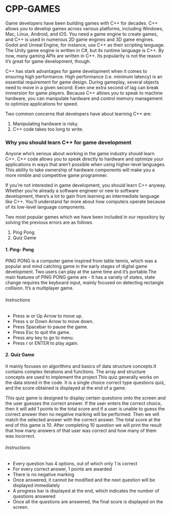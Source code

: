 # CPP-GAMES

Game developers have been building games with C++ for decades. C++ allows you to develop games across various platforms, including Windows, Mac, Linux, Android, and iOS. You need a game engine to create games, and C++ is used in numerous 2D game engines and 3D game engines. Godot and Unreal Engine, for instance, use C++ as their scripting language. The Unity game engine is written in C#, but its runtime language is C++. By now, many gaming APIs are written in C++. Its popularity is not the reason it’s great for game development, though.

C++ has stark advantages for game development when it comes to ensuring high performance. High performance (i.e. minimum latency) is an essential requirement for game design. During gameplay, several objects need to move in a given second. Even one extra second of lag can break immersion for game players. Because C++ allows you to speak to machine hardware, you can manipulate hardware and control memory management to optimize applications for speed.

Two common concerns that developers have about learning C++ are: 
  1. Manipulating hardware is risky.
  2. C++ code takes too long to write.
  
### Why you should learn C++ for game development
Anyone who’s serious about working in the game industry should learn C++. C++ code allows you to speak directly to hardware and optimize your applications in ways that aren’t possible when using higher-level languages. This ability to take ownership of hardware components will make you a more nimble and competitive game programmer.

If you’re not interested in game development, you should learn C++ anyway. Whether you’re already a software engineer or new to software development, there’s a lot to gain from learning an intermediate language like C++. You’ll understand far more about how computers operate because of its low-level language components.

Two most popular games which we have been included in our repository by solving the previous errors are as follows
  1. Ping Pong
  2. Quiz Game
 
 #### 1. Ping- Pong
 PING PONG is a computer game inspired from table tennis, which was a popular and mind catching game in the early stages of digital game development. Two users can play at the same time and it’s portable.The main features of PING PONG game are - It has a variety of states, state change requires the keyboard input, mainly focused on detecting rectangle collision. It’s a multiplayer game.
  ###### Instructions
  -  Press w or Up Arrow to move up.
  -  Press s or Down Arrow to move down.
  -  Press Spacebar to pause the game.
  -  Press Esc to quit the game.  
  -  Press any key to go to menu.
  - Press r or ENTER to play again.

#### 2. Quiz Game
It mainly focuses on algorithms and basics of data structure concepts.It contains complex iterations and functions. The array and structure concepts are used to implement the project.This quiz generally works on the data stored in the code. It is a single choice correct type questions quiz, and the score obtained is displayed at the end of a game.
 
This quiz game is designed to display certain questions onto the screen and the user guesses the correct answer. If the user enters the correct choice, then it will
add 1 points to the total score and if a user is unable to guess the correct answer then no negative marking will be performed. Then we will match the selected answer with the correct answer. The total score at the end of this game is 10. After completing 10 question we will print the result that how many answers of that user was correct and how many of them was incorrect.

 ###### Instructions
 -  Every question has 4 options, out of which only 1 is correct
  -  For every correct answer, 1 points are awarded
  -  There is no negative marking
  -  Once answered, it cannot be modified and the next question will be displayed immediately
  -  A progress bar is displayed at the end, which indicates the number of questions answered
  - Once all the questions are answered, the final score is displayed on the screen.
